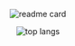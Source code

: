 <p align="center">
  <img src="https://github-readme-stats.vercel.app/api?username=jerryshell&count_private=true&show_icons=true&include_all_commits=true&theme=dracula" alt="readme card" />
</p>

<p align="center">
  <img src="https://github-readme-stats.vercel.app/api/top-langs/?username=jerryshell&count_private=true&show_icons=true&include_all_commits=true&theme=dracula&layout=compact" alt="top langs" />
</p>
